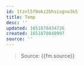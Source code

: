 ```yaml
---
id: 1tznl5f0okz2bhsisgno3k5
title: Temp
desc: ''
updated: 1651878434726
created: 1651878048997
source: ''
---
```


<!-- Quote -->
>
>
> Source: {{fm.source}}


<!-- Comments -->
